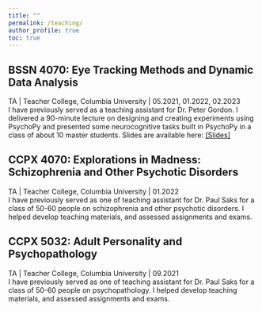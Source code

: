 ```yaml
---
title: ""
permalink: /teaching/
author_profile: true
toc: true
---
```

<style>
    .page__content .smallfont {
        font-size: 2vh;
        white-space: pre-wrap;
    }
</style>
## BSSN 4070: Eye Tracking Methods and Dynamic Data Analysis
<p class="smallfont">TA | Teacher College, Columbia University | 05.2021, 01.2022, 02.2023<br>I have previously served as a teaching assistant for Dr. Peter Gordon. I delivered a 90-minute lecture on designing and creating experiments using PsychoPy and presented some neurocognitive tasks built in PsychoPy in a class of about 10 master students. Slides are available here: <a href="/assets/slides/BSSN5022.pdf">[Slides]</a></p>

## CCPX 4070: Explorations in Madness: Schizophrenia and Other Psychotic Disorders
<p class="smallfont">TA | Teacher College, Columbia University | 01.2022<br>I have previously served as one of teaching assistant for Dr. Paul Saks for a class of 50-60 people on schizophrenia and other psychotic disorders. I helped develop teaching materials, and assessed assignments and exams.</p>

## CCPX 5032: Adult Personality and Psychopathology
<p class="smallfont">TA | Teacher College, Columbia University | 09.2021<br>I have previously served as one of teaching assistant for Dr. Paul Saks for a class of 50-60 people on psychopathology. I helped develop teaching materials, and assessed assignments and exams.</p>